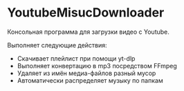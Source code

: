 # YoutubeMisucDownloader
Консольная программа для загрузки видео с Youtube.

Выполняет следующие действия:
- Скачивает плейлист при помощи yt-dlp
- Выполняет конвертацию в mp3 посредством FFmpeg
- Удаляет из имён медиа-файлов разный мусор
- Автоматически распределяет музыку по папкам
